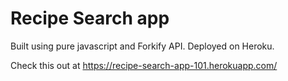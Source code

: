 # Recipe Search app

Built using pure javascript and Forkify API. Deployed on Heroku.

Check this out at https://recipe-search-app-101.herokuapp.com/

<!-- Preview:
![forkify scr-shot](forkify.png) -->
